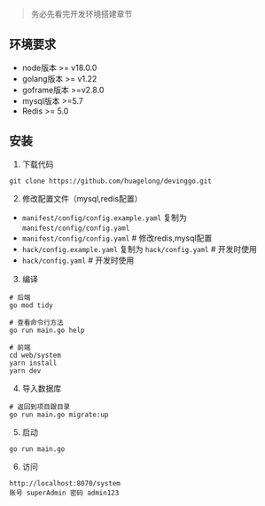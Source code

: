 > 务必先看完开发环境搭建章节

## 环境要求

- node版本 >= v18.0.0
- golang版本 >= v1.22
- goframe版本 >=v2.8.0
- mysql版本 >=5.7
- Redis >= 5.0

## 安装

1. 下载代码
```
git clone https://github.com/huagelong/devinggo.git
```

2. 修改配置文件（mysql,redis配置）
- `manifest/config/config.example.yaml` 复制为 `manifest/config/config.yaml`
- `manifest/config/config.yaml` # 修改redis,mysql配置
- `hack/config.example.yaml` 复制为 `hack/config.yaml` # 开发时使用
- `hack/config.yaml` # 开发时使用

3. 编译

```
# 后端
go mod tidy

# 查看命令行方法
go run main.go help

# 前端
cd web/system
yarn install
yarn dev
```
4. 导入数据库
```
# 返回到项目跟目录
go run main.go migrate:up
```
5. 启动
```
go run main.go
```
6. 访问
```
http://localhost:8070/system
账号 superAdmin 密码 admin123
```

